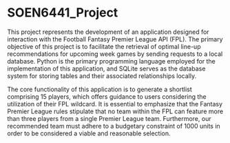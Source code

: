 # SOEN6441_Project
This project represents the development of an application designed for interaction with the Football Fantasy Premier League API (FPL). The primary objective of this project is to facilitate the retrieval of optimal line-up recommendations for upcoming week games by sending requests to a local database. Python is the primary programming language employed for the implementation of this application, and SQLite serves as the database system for storing tables and their associated relationships locally.

The core functionality of this application is to generate a shortlist comprising 15 players, which offers guidance to users considering the utilization of their FPL wildcard. It is essential to emphasize that the Fantasy Premier League rules stipulate that no team within the FPL can feature more than three players from a single Premier League team. Furthermore, our recommended team must adhere to a budgetary constraint of 1000 units in order to be considered a viable and reasonable selection.
